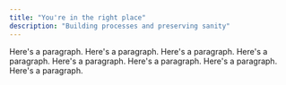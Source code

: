 ```yaml
---
title: "You're in the right place"
description: "Building processes and preserving sanity"
---
```


Here's a paragraph. Here's a paragraph. Here's a paragraph. Here's a paragraph. Here's a paragraph. Here's a paragraph. Here's a paragraph. Here's a paragraph.